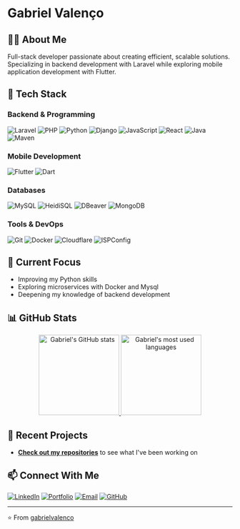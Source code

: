 # Gabriel Valenço

## 👨‍💻 About Me
Full-stack developer passionate about creating efficient, scalable solutions. Specializing in backend development with Laravel while exploring mobile application development with Flutter.

## 🔧 Tech Stack

### Backend & Programming
![Laravel](https://img.shields.io/badge/Laravel-FF2D20?style=for-the-badge&logo=laravel&logoColor=white)
![PHP](https://img.shields.io/badge/PHP-777BB4?style=for-the-badge&logo=php&logoColor=white)
![Python](https://img.shields.io/badge/Python-3776AB?style=for-the-badge&logo=python&logoColor=white)
![Django](https://img.shields.io/badge/Django-092E20?style=for-the-badge&logo=django&logoColor=white)
![JavaScript](https://img.shields.io/badge/JavaScript-F7DF1E?style=for-the-badge&logo=javascript&logoColor=black)
![React](https://img.shields.io/badge/React-20232A?style=for-the-badge&logo=react&logoColor=61DAFB)
![Java](https://img.shields.io/badge/Java-007396?style=for-the-badge&logo=openjdk&logoColor=white)
![Maven](https://img.shields.io/badge/Maven-C71A36?style=for-the-badge&logo=apache-maven&logoColor=white)

### Mobile Development
![Flutter](https://img.shields.io/badge/Flutter-02569B?style=for-the-badge&logo=flutter&logoColor=white)
![Dart](https://img.shields.io/badge/Dart-0175C2?style=for-the-badge&logo=dart&logoColor=white)

### Databases
![MySQL](https://img.shields.io/badge/MySQL-4479A1?style=for-the-badge&logo=mysql&logoColor=white)
![HeidiSQL](https://img.shields.io/badge/HeidiSQL-4479A1?style=for-the-badge)
![DBeaver](https://img.shields.io/badge/DBeaver-5B5B5B?style=for-the-badge&logo=dbeaver&logoColor=white)
![MongoDB](https://img.shields.io/badge/MongoDB-47A248?style=for-the-badge&logo=mongodb&logoColor=white)

### Tools & DevOps
![Git](https://img.shields.io/badge/Git-F05032?style=for-the-badge&logo=git&logoColor=white)
![Docker](https://img.shields.io/badge/Docker-2496ED?style=for-the-badge&logo=docker&logoColor=white)
![Cloudflare](https://img.shields.io/badge/Cloudflare-F38020?style=for-the-badge&logo=cloudflare&logoColor=white)
![ISPConfig](https://img.shields.io/badge/ISPConfig-E95420?style=for-the-badge)


## 🚀 Current Focus
- Improving my Python skills
- Exploring microservices with Docker and Mysql
- Deepening my knowledge of backend development

## 📊 GitHub Stats

<div align="center">
  <a href="https://github.com/gabrielvalenco">
    <img src="https://github-readme-stats.vercel.app/api?username=gabrielvalenco&show_icons=true&theme=dark&include_all_commits=true&count_private=true" height="180em" alt="Gabriel's GitHub stats"/>
  </a>
  <a href="https://github.com/gabrielvalenco">
    <img src="https://github-readme-stats.vercel.app/api/top-langs/?username=gabrielvalenco&layout=compact&langs_count=8&theme=dark" height="180em" alt="Gabriel's most used languages"/>
  </a>
</div>

## 🌱 Recent Projects
- **[Check out my repositories](https://github.com/gabrielvalenco?tab=repositories)** to see what I've been working on

## 📫 Connect With Me

[![LinkedIn](https://img.shields.io/badge/LinkedIn-Gabriel_Valenço-0077B5?style=for-the-badge&logo=linkedin)](https://www.linkedin.com/in/gabriel-valen%C3%A7o-480b43276/)
[![Portfolio](https://img.shields.io/badge/Portfolio-Website-4285F4?style=for-the-badge&logo=google-chrome)](https://gabrielvalenco.github.io/portfolio/)
[![Email](https://img.shields.io/badge/Email-gabrielvalencoofc@gmail.com-D14836?style=for-the-badge&logo=gmail)](mailto:gabrielvalencoofc@gmail.com)
[![GitHub](https://img.shields.io/badge/GitHub-gabrielvalenco-181717?style=for-the-badge&logo=github)](https://github.com/gabrielvalenco)

---

⭐️ From [gabrielvalenco](https://github.com/gabrielvalenco)
